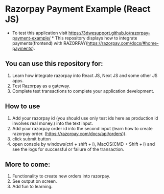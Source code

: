 # Razorpay Payment Example (React JS) 

* To test this application visit https://3dwesupport.github.io/razorpay-payment-example/ *
This repository displays how to integrate payments(frontend) with RAZORPAY(https://razorpay.com/docs/#home-payments).

## You can use this repository for:

1. Learn how integrate razorpay into React JS, Next JS and some other JS apps.
2. Test Razorpay as a gateway.
3. Complete test transactions to complete your application development.

## How to use

1. Add your razorpay id (you should use only test ids here as production id involves real money.) into the text input.
2. Add your razorpay order id into the second input (learn how to create razorpay
   order. (https://razorpay.com/docs/api/orders)).
3. click submit button
4. open console by windows(ctrl + shift + i), MacOS(CMD + Shift + i) and see the logs for successful or failure of the
   transaction.

## More to come:

1. Functionality to create new orders into razorpay.
2. See output on screen.
3. Add fun to learning.